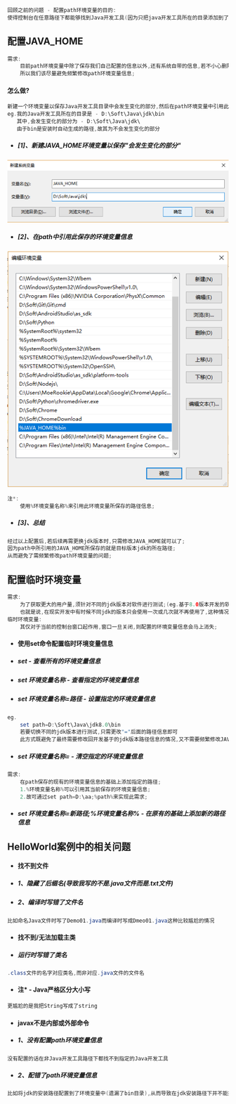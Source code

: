 ```java
回顾之前的问题 - 配置path环境变量的目的:
使得控制台在任意路径下都能够找到Java开发工具(因为只把java开发工具所在的目录添加到了path中)
```

## 配置JAVA\_HOME

```java
需求:
    目前path环境变量中除了保存我们自己配置的信息以外,还有系统自带的信息,若不小心删除了path环境变量信息就可能导致系统部分功能无法使用.
    所以我们该尽量避免频繁修改path环境变量信息;
```

#### 怎么做?

```java
新建一个环境变量以保存Java开发工具目录中会发生变化的部分,然后在path环境变量中引用此保存的环境变量信息;
eg.我的Java开发工具所在的目录是 - D:\Soft\Java\jdk\bin
   其中,会发生变化的部分为 - D:\Soft\Java\jdk\
   由于bin是安装时自动生成的路径,故其为不会发生变化的部分
```

* ##### \[1\]、新建JAVA\_HOME环境变量以保存"会发生变化的部分"

![](/assets/新建JAVA_HOME环境变量.png)

* ##### \[2\]、在path中引用此保存的环境变量信息

![](/assets/在path中引用JAVA_HOME所保存的环境变量信息.png)

```java
注*:
    使用%环境变量名称%来引用此环境变量所保存的路径信息;
```

* ##### \[3\]、总结

```java
经过以上配置后,若后续再需更换jdk版本时,只需修改JAVA_HOME就可以了;
因为path中所引用的JAVA_HOME所保存的就是目标版本jdk的所在路径;
从而避免了需频繁修改path环境变量的问题;
```

## 配置临时环境变量

```java
需求:
    为了获取更大的用户量,须针对不同的jdk版本对软件进行测试;(eg.基于8.0版本开发的软件,会因为某些使用了此版本新特性的功能在低版本jdk下不兼容而导致丢失用户的情况)
    也就是说,在现实开发中有时候不同jdk的版本只会使用一次或几次就不再使用了,这种情况我们一般通过配置临时环境变量来解决(不然每次都要修改JAVA_HOME会显得很烦)
临时环境变量:
    其仅对于当前的控制台窗口起作用,窗口一旦关闭,则配置的环境变量信息会马上消失;
```

* #### 使用set命令配置临时环境变量信息
* ##### set - 查看所有的环境变量信息
* ##### set 环境变量名称 - 查看指定的环境变量信息
* ##### set 环境变量名称=路径 - 设置指定的环境变量信息

```java
eg.
    set path=D:\Soft\Java\jdk8.0\bin
    若要切换不同的jdk版本进行测试,只需更改"="后面的路径信息即可
    此方式既避免了最终需要修改回开发基于的jdk版本路径信息的情况,又不需要频繁修改JAVA_HOME所保存的路径信息,故特别适合处理上述需求
```

* ##### set 环境变量名称=  - 清空指定的环境变量信息

```java
需求:
    在path保存的现有的环境变量信息的基础上添加指定的路径;
    1.%环境变量名称%可以引用其当前保存的环境变量信息;
    2.故可通过set path=D:\aa;%path%来实现此需求;
```

* ##### set 环境变量名称=新路径;%环境变量名称% - 在原有的基础上添加新的路径信息

## HelloWorld案例中的相关问题

* #### 找不到文件
* ##### 1、隐藏了后缀名\(导致我写的不是.java文件而是.txt文件\)
* ##### 2、编译时写错了文件名

```java
比如命名Java文件时写了Demo01.java而编译时写成Dmeo01.java这种比较尴尬的情况
```

* #### 找不到/无法加载主类
* ##### 运行时写错了类名

```java
.class文件的名字对应类名,而非对应.java文件的文件名
```

* #### 注\* - Java严格区分大小写

```java
更尴尬的是我把String写成了string
```

* #### javax不是内部或外部命令
* ##### 1、没有配置path环境变量信息

```java
没有配置的话在非Java开发工具路径下都找不到指定的Java开发工具
```

* ##### 2、配错了path环境变量信息

```java
比如将jdk的安装路径配置到了环境变量中(遗漏了bin目录),从而导致在jdk安装路径下并不能找到Java开发工具的情况
```



